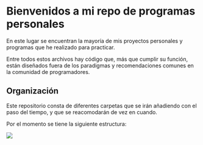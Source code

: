 # Bienvenidos a mi repo de programas personales
En este lugar se encuentran la mayoría de mis proyectos personales
y programas que he realizado para practicar.

Entre todos estos archivos hay código que, más que cumplir su función,
están diseñados fuera de los paradigmas y recomendaciones comunes en
la comunidad de programadores.

## Organización
Este repositorio consta de diferentes carpetas que se irán añadiendo
con el paso del tiempo, y que se reacomodarán de vez en cuando.

Por el momento se tiene la siguiente estructura:
<div hidden>
```
@startuml arbolOrganizacion 
{
{T
+ 
}
}
@enduml
```
</div>

![](firstDiagram.svg)
